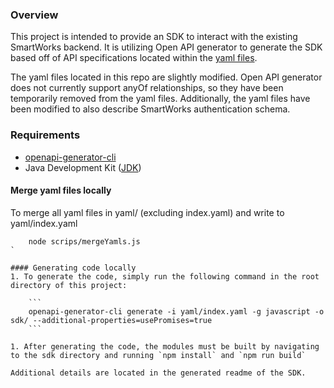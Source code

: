 ### Overview

This project is intended to provide an SDK to interact with the existing SmartWorks backend. It is utilizing Open API generator to generate the SDK based off of API specifications located within the [yaml files](/yaml).

The yaml files located in this repo are slightly modified. Open API generator does not currently support anyOf relationships, so they have been temporarily removed from the yaml files. Additionally, the yaml files have been modified to also describe SmartWorks authentication schema.

### Requirements
* [openapi-generator-cli](https://openapi-generator.tech/)
* Java Development Kit ([JDK](https://www.oracle.com/java/technologies/javase-jdk15-downloads.html))


#### Merge yaml files locally
To merge all yaml files in yaml/ (excluding index.yaml) and write to yaml/index.yaml
```
    node scrips/mergeYamls.js
`

#### Generating code locally
1. To generate the code, simply run the following command in the root directory of this project:

    ```
    openapi-generator-cli generate -i yaml/index.yaml -g javascript -o sdk/ --additional-properties=usePromises=true
    ```

1. After generating the code, the modules must be built by navigating to the sdk directory and running `npm install` and `npm run build`

Additional details are located in the generated readme of the SDK.